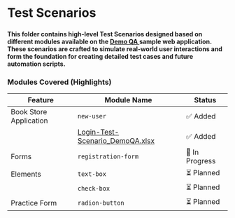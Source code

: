 # <h1>Test Scenarios</h1>

### <h4> This folder contains high-level Test Scenarios designed based on different modules available on the <a href="https://demoqa.com/login"> Demo QA </a> sample web application. These scenarios are crafted to simulate real-world user interactions and form the foundation for creating detailed test cases and future automation scripts.</h4>

### Modules Covered (Highlights)

|    Feature              |    Module Name         |    Status     |
|-------------------------|------------------------|---------------|
| Book Store Application  | `new-user`             | ✅ Added      |
|                         | [Login-Test-Scenario_DemoQA.xlsx](./Test%20Scenarios/Sample%20Test%20Site_DemoQA/)               | ✅ Added      |
| Forms                   | `registration-form`    | 🔄 In Progress |
| Elements                | `text-box`             | ⏳ Planned     |
|                         | `check-box`            | ⏳ Planned     |
| Practice Form           | `radion-button`        | ⏳ Planned     |

